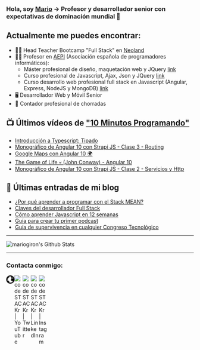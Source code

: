 ### Hola, soy [Mario][website] -> Profesor y desarrollador senior con expectativas de dominación mundial 👋

## Actualmente me puedes encontrar:
- 👨‍🏫 Head Teacher Bootcamp "Full Stack" en [Neoland][neoland]
- 👨‍💻 Profesor en [AEPI][aepi] (Asociación española de programadores informáticos):
    - Máster profesional de diseño, maquetación web y JQuery [link](https://asociacionaepi.es/curso-profesional-diseno-web/)
    - Curso profesional de Javascript, Ajax, Json y JQuery [link](https://asociacionaepi.es/curso-de-javascript-ajax-json-jquery)
    - Curso desarrollo web profesional full stack en Javascript (Angular, Express, NodeJS y MongoDB) [link](https://asociacionaepi.es/curso-desarrollo-web-profesional-fullstack-con-javascript/)
- 🖥 Desarrollador Web y Móvil Senior
- 🎤 Contador profesional de chorradas

## 📺 Últimos vídeos de ["10 Minutos Programando"][youtube]
<!-- YOUTUBE:START -->
- [Introducción a Typescript: Tipado](https://www.youtube.com/watch?v=6es0xOEkI3o)
- [Monográfico de Angular 10 con Strapi JS  - Clase 3 - Routing](https://www.youtube.com/watch?v=a4LuKSWXIDk)
- [Google Maps con Angular 10 🌍](https://www.youtube.com/watch?v=DQZTeZZXYBk)
- [The Game of Life 💀  (John Conway) - Angular 10](https://www.youtube.com/watch?v=1QjWKuyk8pI)
- [Monográfico de Angular 10 con Strapi JS  - Clase 2 - Servicios y Http](https://www.youtube.com/watch?v=obkJuzMDBOk)
<!-- YOUTUBE:END -->

## 📝 Últimas entradas de mi blog
<!-- BLOG-POST-LIST:START -->
- [¿Por qué aprender a programar con el Stack MEAN?](https://gatsby-starter-blog-demo.netlify.app/aprender-programar-con-mean/)
- [Claves del desarrollador Full Stack](https://gatsby-starter-blog-demo.netlify.app/claves-desarrollador-full-stack/)
- [Cómo aprender Javascript en 12 semanas](https://gatsby-starter-blog-demo.netlify.app/como-aprender-javascript-12-semanas/)
- [Guía para crear tu primer podcast](https://gatsby-starter-blog-demo.netlify.app/guia-crea-tu-primer-podcast/)
- [Guía de supervivencia en cualquier Congreso Tecnológico](https://gatsby-starter-blog-demo.netlify.app/guia-supervivencia-congreso-tecnologico/)
<!-- BLOG-POST-LIST:END -->

---

<img alt="mariogiron's Github Stats" src="https://github-readme-stats.vercel.app/api?username=mariogiron&show_icons=true&hide_border=true" />

---

### Contacta conmigo:

[<img align="left" alt="codeSTACKr.com" width="22px" src="https://raw.githubusercontent.com/iconic/open-iconic/master/svg/globe.svg" />][website]
[<img align="left" alt="codeSTACKr | YouTube" width="22px" src="https://cdn.jsdelivr.net/npm/simple-icons@v3/icons/youtube.svg" />][youtube]
[<img align="left" alt="codeSTACKr | Twitter" width="22px" src="https://cdn.jsdelivr.net/npm/simple-icons@v3/icons/twitter.svg" />][twitter]
[<img align="left" alt="codeSTACKr | LinkedIn" width="22px" src="https://cdn.jsdelivr.net/npm/simple-icons@v3/icons/linkedin.svg" />][linkedin]
[<img align="left" alt="codeSTACKr | Instagram" width="22px" src="https://cdn.jsdelivr.net/npm/simple-icons@v3/icons/instagram.svg" />][instagram]

[website]: http://www.mariogiron.com
[neoland]: http://www.neoland.es
[aepi]: https://asociacionaepi.es/
[youtube]: https://www.youtube.com/channel/UC0fQ577yKrm1s8tT67Afu_w
[twitter]: http://www.twitter.com/m_giron
[linkedin]: https://www.linkedin.com/in/mariogironm/
[instagram]: https://www.instagram.com/mariogiron/